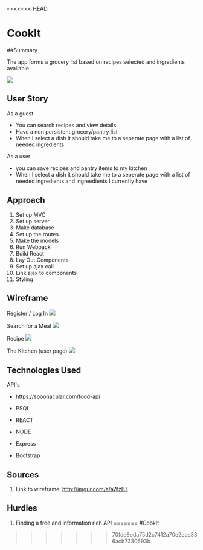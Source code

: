 <<<<<<< HEAD
# CookIt

##Summary

The app forms a grocery list based on recipes selected and ingredients available.

![](https://media.giphy.com/media/rkgX9MTBXJa1O/giphy.gif)

## User Story

As a guest 

- You can search recipes and view details
- Have a non persistent grocery/pantry list
- When I select a dish it should take me to a seperate page with a list of needed ingredients
 

As a user 

- you can save recipes and pantry items to my kitchen
- When I select a dish it should take me to a seperate page with a list of needed ingredients and ingreedients I currently have


## Approach

1. Set up MVC
2. Set up server
3. Make database 
4. Set up the routes
5. Make the models
6. Run Webpack
7. Build React
8. Lay Out Components
9. Set up ajax call
10. Link ajax to components 
11. Styling


## Wireframe

Register / Log In
![](http://i.imgur.com/GTiAGTV.png)


Search for a Meal
![](http://i.imgur.com/na4RF7S.png)

Recipe
![](http://i.imgur.com/nl6fdFS.png)

The Kitchen (user page)
![](http://i.imgur.com/oALlJjC.png)


## Technologies Used

API's <br>
- https://spoonacular.com/food-api



- PSQL
- REACT
- NODE
- Express
- Bootstrap


## Sources

1. Link to wireframe: http://imgur.com/a/aWzBT


## Hurdles

1. Finding a free and information rich API
=======
#CookIt
>>>>>>> 70fde8eda75d2c7412a70e2eae336acb7330693b
